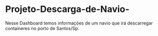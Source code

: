 # Projeto-Descarga-de-Navio-
Nesse Dashboard temos informações de um navio que irá descarregar containeres no porto de Santos/Sp.
